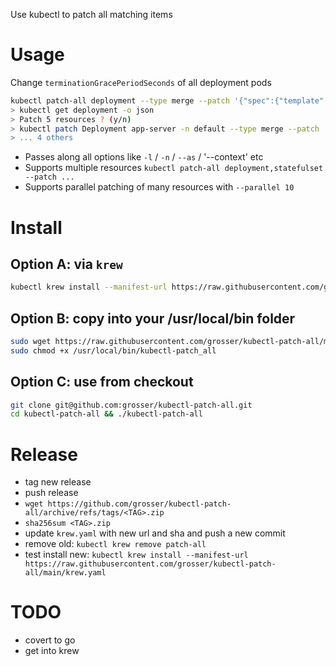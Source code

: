 Use kubectl to patch all matching items

# Usage

Change `terminationGracePeriodSeconds` of all deployment pods

```bash
kubectl patch-all deployment --type merge --patch '{"spec":{"template":{"spec":{"terminationGracePeriodSeconds":0}}}}'
> kubectl get deployment -o json
> Patch 5 resources ? (y/n)
> kubectl patch Deployment app-server -n default --type merge --patch '{"spec":{"template":{"spec":{"terminationGracePeriodSeconds":0}}}}
> ... 4 others
```

- Passes along all options like `-l` / `-n` / `--as` / '--context' etc
- Supports multiple resources `kubectl patch-all deployment,statefulset --patch ...`
- Supports parallel patching of many resources with `--parallel 10`

# Install

## Option A: via `krew`

```bash
kubectl krew install --manifest-url https://raw.githubusercontent.com/grosser/kubectl-patch-all/main/krew.yaml
```

## Option B: copy into your /usr/local/bin folder

```bash
sudo wget https://raw.githubusercontent.com/grosser/kubectl-patch-all/main/kubectl-patch-all -O /usr/local/bin/kubectl-patch_all
sudo chmod +x /usr/local/bin/kubectl-patch_all
```

## Option C: use from checkout

```bash
git clone git@github.com:grosser/kubectl-patch-all.git
cd kubectl-patch-all && ./kubectl-patch-all
```

# Release

- tag new release
- push release
- `wget https://github.com/grosser/kubectl-patch-all/archive/refs/tags/<TAG>.zip`
- `sha256sum <TAG>.zip`
- update `krew.yaml` with new url and sha and push a new commit
- remove old: `kubectl krew remove patch-all`
- test install new: `kubectl krew install --manifest-url https://raw.githubusercontent.com/grosser/kubectl-patch-all/main/krew.yaml`

# TODO

- covert to go
- get into krew

